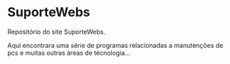 # SuporteWebs
Repositório do site SuporteWebs.

Aqui encontrara uma série de programas relacionadas a manutenções de pcs e muitas outras áreas de técnologia...
